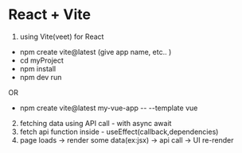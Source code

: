 # React + Vite
1. using Vite(veet) for React
- npm create vite@latest
(give app name, etc.. )
- cd myProject
- npm install
- npm dev run

OR 
-  npm create vite@latest my-vue-app -- --template vue

2. fetching data using API call - with async await
3. fetch api function inside - useEffect(callback,dependencies)
4. page loads -> render some data(ex:jsx) -> api call -> UI re-render